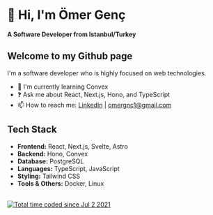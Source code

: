 # 👋 Hi, I'm Ömer Genç

**A Software Developer from Istanbul/Turkey**

## Welcome to my Github page
I'm a software developer who is highly focused on web technologies.

- 🌱 I'm currently learning Convex
- ❓ Ask me about React, Next.js, Hono, and TypeScript
- 📫 How to reach me: [LinkedIn](https://linkedin.com/in/omer-genc) | omergnc1@gmail.com

## Tech Stack

* **Frontend:** React, Next.js, Svelte, Astro
* **Backend:** Hono, Convex
* **Database:** PostgreSQL
* **Languages:** TypeScript, JavaScript
* **Styling:** Tailwind CSS
* **Tools & Others:** Docker, Linux


<br/> 

<a href="https://wakatime.com/@d33da16d-108e-4d0f-b501-bf71ab5946e0">
  <img src="https://wakatime.com/badge/user/d33da16d-108e-4d0f-b501-bf71ab5946e0.svg" alt="Total time coded since Jul 2 2021" />
</a>
